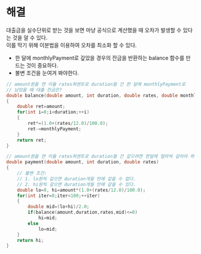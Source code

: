 # 해결 
대출금을 실수단위로 받는 것을 보면 마냥 공식으로 계산했을 때 오차가 발생할 수 있다는 것을 알 수 있다.  
이를 막기 위해 이분법을 이용하여 오차를 최소화 할 수 있다.  
- 한 달에 monthlyPayment로 갚았을 경우의 잔금을 반환하는 balance 함수를 만드는 것이 중요하다. 
- 불변 조건을 눈여겨 봐야한다. 
```c++
// amount원을 연 이율 rates퍼센트로 duration월 간 한 달에 monthlyPayment로
// 남았을 때 대출 잔금은?
double balance(double amount, int duration, double rates, double monthlyPayment)
{
    double ret=amount;
    for(int i=0;i<duration;++i)
    {
        ret*=(1.0+(rates/12.0)/100.0);
        ret-=monthlyPayment;
    }
    return ret;
}

// amount원을 연 이율 rates퍼센트로 duration월 간 갚으려면 한달에 얼마씩 갚아야 하나?
double payment(double amount, int duration, double rates)
{
    // 불변 조건: 
    // 1. lo원씩 갚으면 duration개월 안에 갚을 수 없다.
    // 2. hi원씩 갚으면 duration개월 안에 갚을 수 있다.
    double lo=0, hi=amount*(1.0+(rates/12.0)/100.0);
    for(int iter=0;iter<100;++iter)
    {
        double mid=(lo+hi)/2.0;
        if(balance(amount,duration,rates,mid)<=0)
            hi=mid;
        else
            lo=mid;
    }
    return hi;
}
```

